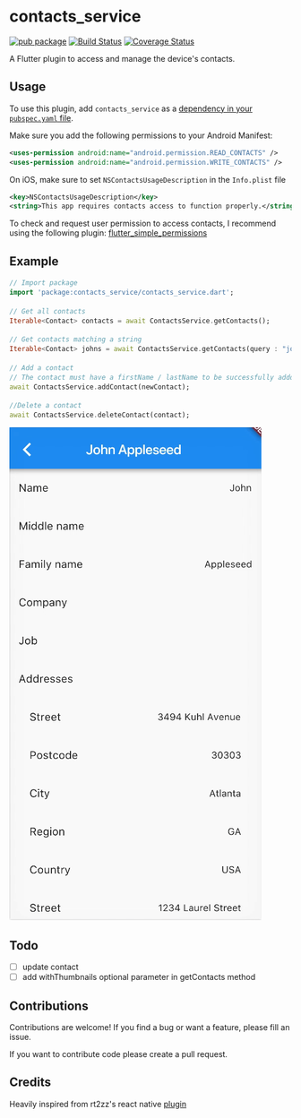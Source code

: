 # contacts_service

[![pub package](https://img.shields.io/pub/v/contacts_service.svg)](https://pub.dartlang.org/packages/contacts_service)
[![Build Status](https://travis-ci.org/mmcc007/flutter_contacts.svg?branch=master)](https://travis-ci.org/mmcc007/flutter_contacts)
[![Coverage Status](https://coveralls.io/repos/github/mmcc007/flutter_contacts/badge.svg?branch=master)](https://coveralls.io/github/mmcc007/flutter_contacts?branch=master)

A Flutter plugin to access and manage the device's contacts.

## Usage

To use this plugin, add `contacts_service` as a [dependency in your `pubspec.yaml` file](https://flutter.io/platform-plugins/).

Make sure you add the following permissions to your Android Manifest:

```xml
<uses-permission android:name="android.permission.READ_CONTACTS" />
<uses-permission android:name="android.permission.WRITE_CONTACTS" />
```

On iOS, make sure to set `NSContactsUsageDescription` in the `Info.plist` file

```xml
<key>NSContactsUsageDescription</key>
<string>This app requires contacts access to function properly.</string>
```

To check and request user permission to access contacts, I recommend using the following plugin: [flutter_simple_permissions](https://github.com/AppleEducate/flutter_simple_permissions)

## Example

``` dart
// Import package
import 'package:contacts_service/contacts_service.dart';

// Get all contacts
Iterable<Contact> contacts = await ContactsService.getContacts();

// Get contacts matching a string
Iterable<Contact> johns = await ContactsService.getContacts(query : "john");

// Add a contact
// The contact must have a firstName / lastName to be successfully addded
await ContactsService.addContact(newContact);

//Delete a contact
await ContactsService.deleteContact(contact);

```

![Example](doc/example.gif "Example screenshot")

## Todo

- [ ] update contact
- [ ] add withThumbnails optional parameter in getContacts method

## Contributions

Contributions are welcome! If you find a bug or want a feature, please fill an issue.

If you want to contribute code please create a pull request.

## Credits

Heavily inspired from rt2zz's react native [plugin](https://github.com/rt2zz/react-native-contacts) 
